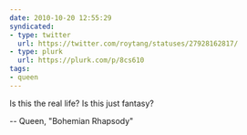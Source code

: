 ```yaml
---
date: 2010-10-20 12:55:29
syndicated:
- type: twitter
  url: https://twitter.com/roytang/statuses/27928162817/
- type: plurk
  url: https://plurk.com/p/8cs610
tags:
- queen
---
```


Is this the real life? Is this just fantasy?

-- Queen, "Bohemian Rhapsody"